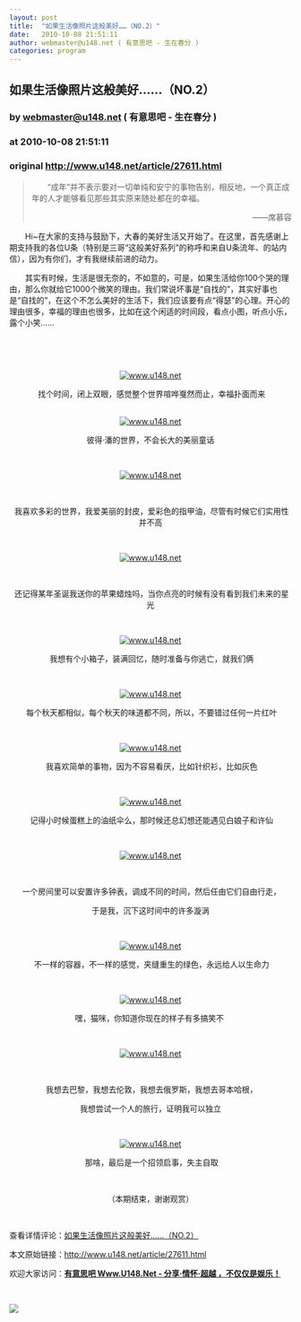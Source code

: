 ```yaml
---
layout: post
title:  "如果生活像照片这般美好……（NO.2）"
date:   2010-10-08 21:51:11
author: webmaster@u148.net ( 有意思吧 - 生在春分 )
categories: program
---
```


## 如果生活像照片这般美好……（NO.2）
### by webmaster@u148.net ( 有意思吧 - 生在春分 )
### at 2010-10-08 21:51:11
### original <http://www.u148.net/article/27611.html>

<blockquote><p>　　“成年”并不表示要对一切单纯和安宁的事物告别，相反地，一个真正成年的人才能够看见那些其实原来随处都在的幸福。</p><p style="text-align:right">——席慕容</p></blockquote><p style="text-align:left">　　Hi~在大家的支持与鼓励下，大春的美好生活又开始了。在这里，首先感谢上期支持我的各位U条（特别是三哥“这般美好系列”的称呼和来自U条流年、的站内信），因为有你们，才有我继续前进的动力。</p><p style="text-align:left">　　其实有时候，生活是很无奈的，不如意的，可是，如果生活给你100个哭的理由，那么你就给它1000个微笑的理由。我们常说坏事是“自找的”，其实好事也是“自找的”，在这个不怎么美好的生活下，我们应该要有点“得瑟”的心理。开心的理由很多，幸福的理由也很多，比如在这个闲适的时间段，看点小图，听点小乐，露个小笑……</p><p style="text-align:left"> </p><p style="text-align:center"></p><p style="text-align:center"> </p><p style="text-align:center"><a href="http://www.u148.net"><img alt="www.u148.net" src="http://file2.u148.net/images/2010/10/life2/12846215539274.jpg"></a></p><p style="text-align:center"> 找个时间，闭上双眼，感觉整个世界喧哗戛然而止，幸福扑面而来</p><p style="text-align:center"><br><a href="http://www.u148.net"><img alt="www.u148.net" src="http://file2.u148.net/images/2010/10/life2/12611073446102.jpg"></a></p><p style="text-align:center"> 彼得·潘的世界，不会长大的美丽童话 </p><p style="text-align:center"> </p><p style="text-align:center"><a href="http://www.u148.net"><img alt="www.u148.net" src="http://file2.u148.net/images/2010/10/life2/12577854761298.jpg"></a></p><p> </p><p style="text-align:center"> 我喜欢多彩的世界，我爱美丽的封皮，爱彩色的指甲油，尽管有时候它们实用性并不高</p><p style="text-align:center"> </p><p style="text-align:center"><a href="http://www.u148.net"><img alt="www.u148.net" src="http://file2.u148.net/images/2010/10/life2/12683023596000.jpg"></a></p><p style="text-align:center"> </p><p style="text-align:center"> 还记得某年圣诞我送你的苹果蜡烛吗，当你点亮的时候有没有看到我们未来的星光</p><p style="text-align:center"> </p><p style="text-align:center"><a href="http://www.u148.net"><img alt="www.u148.net" src="http://file2.u148.net/images/2010/10/life2/12783382247949.jpg"></a></p><p style="text-align:center"> 我想有个小箱子，装满回忆，随时准备与你逃亡，就我们俩</p><p style="text-align:center"> </p><p style="text-align:center"><a href="http://www.u148.net"><img alt="www.u148.net" src="http://file2.u148.net/images/2010/10/life2/12675813104186.jpg"></a></p><p style="text-align:center"> 每个秋天都相似，每个秋天的味道都不同，所以，不要错过任何一片红叶</p><p style="text-align:center"> </p><p style="text-align:center"><a href="http://www.u148.net"><img alt="www.u148.net" src="http://file2.u148.net/images/2010/10/life2/12789278204805.jpg"></a></p><p style="text-align:center"> 我喜欢简单的事物，因为不容易看厌，比如针织衫，比如灰色</p><p style="text-align:center"> </p><p style="text-align:center"><a href="http://www.u148.net"><img alt="www.u148.net" src="http://file2.u148.net/images/2010/10/life2/12790339708813.jpg"></a></p><p style="text-align:center"> 记得小时候蛋糕上的油纸伞么，那时候还总幻想还能遇见白娘子和许仙</p><p style="text-align:center"> </p><p style="text-align:center"><a href="http://www.u148.net"><img alt="www.u148.net" src="http://file2.u148.net/images/2010/10/life2/12842846283167.jpg"></a></p><p style="text-align:center"> </p><p style="text-align:center"> 一个房间里可以安置许多钟表，调成不同的时间，然后任由它们自由行走，</p><p style="text-align:center">于是我，沉下这时间中的许多漩涡</p><p style="text-align:center"> </p><p style="text-align:center"><a href="http://www.u148.net"><img alt="www.u148.net" src="http://file2.u148.net/images/2010/10/life2/12736472961292.jpg"></a></p><p style="text-align:center"> 不一样的容器，不一样的感觉，夹缝重生的绿色，永远给人以生命力</p><p style="text-align:center"> </p><p style="text-align:center"><a href="http://www.u148.net"><img alt="www.u148.net" src="http://file2.u148.net/images/2010/10/life2/12621869836693.jpg"></a></p><p style="text-align:center">嘿，猫咪，你知道你现在的样子有多搞笑不 </p><p style="text-align:center"> </p><p style="text-align:center"><a href="http://www.u148.net"><img alt="www.u148.net" src="http://file2.u148.net/images/2010/10/life2/12671690858703.jpg"></a></p><p style="text-align:center"> </p><p style="text-align:center"> 我想去巴黎，我想去伦敦，我想去俄罗斯，我想去哥本哈根，</p><p style="text-align:center">我想尝试一个人的旅行，证明我可以独立</p><p style="text-align:center"> </p><p style="text-align:center"><a href="http://www.u148.net"><img alt="www.u148.net" src="http://file2.u148.net/images/2010/10/life2/0.jpg"></a></p><p style="text-align:center"> 那啥，最后是一个招领启事，失主自取</p><p style="text-align:center"> </p><p style="text-align:center">（本期结束，谢谢观赏）</p><p> </p><p>查看详情评论：<a href="http://www.u148.net/article/27611.html">如果生活像照片这般美好……（NO.2） </a></p><p>本文原始链接：<a href="http://www.u148.net/article/27611.html">http://www.u148.net/article/27611.html</a></p><p>欢迎大家访问：<a href="http://www.u148.net"><strong>有意思吧 Www.U148.Net - 分享·情怀·超越 ，不仅仅是娱乐！</strong></a></p><p> </p><a href="http://s.click.taobao.com/a/qvVmnYhD5qI=-15599093"><img src="http://img.u148.net/activity/2010/7/inoherb.gif" border="0"></a><p> </p>